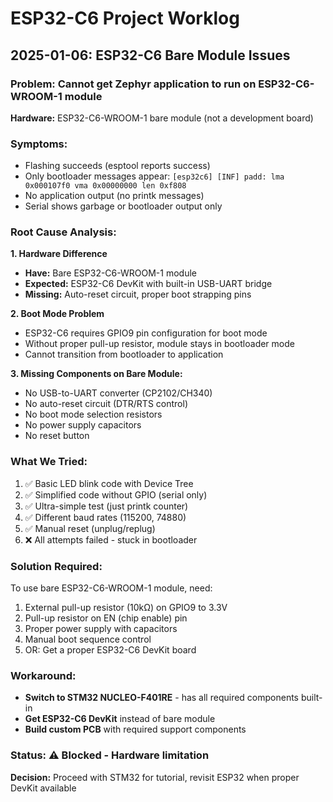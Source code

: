# ESP32-C6 Project Worklog

## 2025-01-06: ESP32-C6 Bare Module Issues

### Problem: Cannot get Zephyr application to run on ESP32-C6-WROOM-1 module

**Hardware:** ESP32-C6-WROOM-1 bare module (not a development board)

### Symptoms:
- Flashing succeeds (esptool reports success)
- Only bootloader messages appear: `[esp32c6] [INF] padd: lma 0x000107f0 vma 0x00000000 len 0xf808`
- No application output (no printk messages)
- Serial shows garbage or bootloader output only

### Root Cause Analysis:

**1. Hardware Difference**
- **Have:** Bare ESP32-C6-WROOM-1 module
- **Expected:** ESP32-C6 DevKit with built-in USB-UART bridge
- **Missing:** Auto-reset circuit, proper boot strapping pins

**2. Boot Mode Problem**
- ESP32-C6 requires GPIO9 pin configuration for boot mode
- Without proper pull-up resistor, module stays in bootloader mode
- Cannot transition from bootloader to application

**3. Missing Components on Bare Module:**
- No USB-to-UART converter (CP2102/CH340)
- No auto-reset circuit (DTR/RTS control)
- No boot mode selection resistors
- No power supply capacitors
- No reset button

### What We Tried:
1. ✅ Basic LED blink code with Device Tree
2. ✅ Simplified code without GPIO (serial only)
3. ✅ Ultra-simple test (just printk counter)
4. ✅ Different baud rates (115200, 74880)
5. ✅ Manual reset (unplug/replug)
6. ❌ All attempts failed - stuck in bootloader

### Solution Required:
To use bare ESP32-C6-WROOM-1 module, need:
1. External pull-up resistor (10kΩ) on GPIO9 to 3.3V
2. Pull-up resistor on EN (chip enable) pin
3. Proper power supply with capacitors
4. Manual boot sequence control
5. OR: Get a proper ESP32-C6 DevKit board

### Workaround:
- **Switch to STM32 NUCLEO-F401RE** - has all required components built-in
- **Get ESP32-C6 DevKit** instead of bare module
- **Build custom PCB** with required support components

### Status: ⚠️ Blocked - Hardware limitation
**Decision:** Proceed with STM32 for tutorial, revisit ESP32 when proper DevKit available